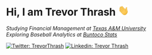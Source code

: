 <h1>Hi, I am Trevor Thrash  </a> <img width="30px" src="https://raw.githubusercontent.com//trevorwthrash/trevorwthrash/main/wave.gif"></h1>

*Studying Financial Management at [Texas A&M University](https://www.tamu.edu)* <br>
*Exploring Baseball Analytics at [Buntoco Stats](https://twitter.com/Buntoco)*

[![Twitter: TrevorThrash](https://img.shields.io/twitter/follow/trevorthrash?style=social)](https://twitter.com/TrevorThrash)
[![Linkedin: Trevor Thrash](https://img.shields.io/badge/-trevorthrash-blue?style=flat-square&logo=Linkedin&logoColor=white&link=https://www.linkedin.com/in/trevorthrash/)](https://www.linkedin.com/in/trevorthrash/)
